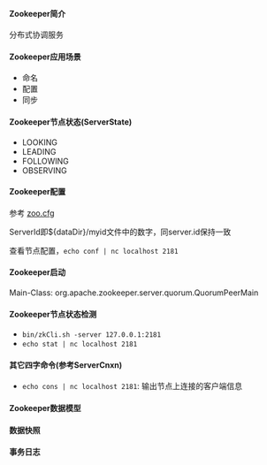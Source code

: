 #### Zookeeper简介

分布式协调服务

#### Zookeeper应用场景

* 命名
* 配置
* 同步

#### Zookeeper节点状态(ServerState)

* LOOKING
* LEADING
* FOLLOWING
* OBSERVING

#### Zookeeper配置

参考 [zoo.cfg](zoo.cfg.md)

ServerId即${dataDir}/myid文件中的数字，同server.id保持一致

查看节点配置，`echo conf | nc localhost 2181`

#### Zookeeper启动

Main-Class: org.apache.zookeeper.server.quorum.QuorumPeerMain

#### Zookeeper节点状态检测

* `bin/zkCli.sh -server 127.0.0.1:2181`
* `echo stat | nc localhost 2181`

#### 其它四字命令(参考ServerCnxn)

* `echo cons | nc localhost 2181`: 输出节点上连接的客户端信息

#### Zookeeper数据模型

#### 数据快照

#### 事务日志
